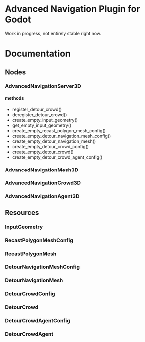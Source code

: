 # Advanced Navigation Plugin for Godot

Work in progress, not entirely stable right now.

# Documentation

## Nodes

### AdvancedNavigationServer3D
#### methods
 - register_detour_crowd()
 - deregister_detour_crowd()
 - create_empty_input_geometry()
 - get_empty_input_geometry()
 - create_empty_recast_polygon_mesh_config()
 - create_empty_detour_navigation_mesh_config()
 - create_empty_detour_navigation_mesh()
 - create_empty_detour_crowd_config()
 - create_empty_detour_crowd()
 - create_empty_detour_crowd_agent_config()

### AdvancedNavigationMesh3D
### AdvancedNavigationCrowd3D
### AdvancedNavigationAgent3D

## Resources

### InputGeometry
### RecastPolygonMeshConfig
### RecastPolygonMesh
### DetourNavigationMeshConfig
### DetourNavigationMesh
### DetourCrowdConfig
### DetourCrowd
### DetourCrowdAgentConfig
### DetourCrowdAgent

